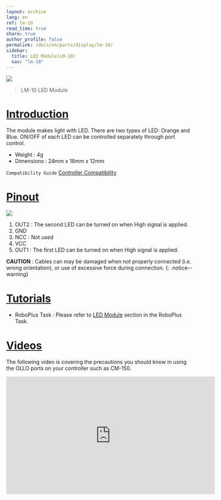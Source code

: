 ```yaml
---
layout: archive
lang: en
ref: lm-10
read_time: true
share: true
author_profile: false
permalink: /docs/en/parts/display/lm-10/
sidebar:
  title: LED Module(LM-10)
  nav: "lm-10"
---
```


![](/assets/images/parts/led/led.jpg)

> LM-10 LED Module

# [Introduction](#introduction)

The module makes light with LED. There are two types of LED: Orange and Blue.  ON/OFF of each LED can be controlled separately through port control.

- Weight : 4g
- Dimensions : 24mm x 18mm x 12mm

`Compatibility Guide` [Controller Compatibility]

# [Pinout](#pinout)

![](/assets/images/parts/led/led_pinout.png)

1. OUT2 : The second LED can be turned on when High signal is applied.
2. GND
3. NCC : Not used
4. VCC
5. OUT1 : The first LED can be turned on when High signal is applied.

**CAUTION** : Cables can may be damaged when not properly connected (i.e. wrong orientation), or use of excessive force during connection.
{: .notice--warning}

# [Tutorials](#tutorials)

- RoboPlus Task : Please refer to [LED Module] section in the RoboPlus Task.

# [Videos](#videos)

The following video is covering the precautions you should know in using the OLLO ports on your controller such as CM-150.

<iframe width="560" height="315" src="https://www.youtube.com/embed/-qRy_NDd5eU" frameborder="0" allowfullscreen></iframe>

[Controller Compatibility]: /docs/en/parts/controller/controller_compatibility/
[LED Module]: /docs/en/software/rplus1/task/programming_02/#led-module
